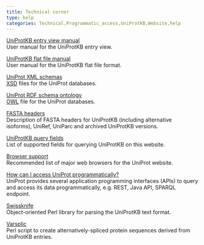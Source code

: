 ```yaml
---
title: Technical corner
type: help
categories: Technical,Programmatic_access,UniProtKB,Website,help
---
```


[UniProtKB entry view manual](https://www.uniprot.org/manual)  
User manual for the UniProtKB entry view.

[UniProtKB flat file manual](https://web.expasy.org/docs/userman.html)  
User manual for the UniProtKB flat file format.

[UniProt XML schemas](https://ftp.uniprot.org/pub/databases/uniprot/current_release/knowledgebase/complete/docs/?query=schema)  
[XSD](https://en.wikipedia.org/wiki/XML%5FSchema%5F%28W3C%29) files for the UniProt databases.

[UniProt RDF schema ontology](https://ftp.uniprot.org/pub/databases/uniprot/current%5Frelease/rdf/core.owl)  
[OWL](https://en.wikipedia.org/wiki/Web%5FOntology%5FLanguage) file for the UniProt databases.

[FASTA headers](https://www.uniprot.org/help/fasta-headers)  
Description of FASTA headers for UniProtKB (including alternative isoforms), UniRef, UniParc and archived UniProtKB versions.

[UniProtKB query fields](https://www.uniprot.org/help/query-fields)  
List of supported fields for querying UniProtKB on this website.

[Browser support](https://www.uniprot.org/help/browser%5Fsupport)  
Recommended list of major web browsers for the UniProt website.

[How can I access UniProt programmatically?](https://www.uniprot.org/help/programmatic%5Faccess)  
UniProt provides several application programming interfaces (APIs) to query and access its data programmatically, e.g. REST, Java API, SPARQL endpoint.

[Swissknife](http://swissknife.sourceforge.net/docs/)  
Object-oriented Perl library for parsing the UniProtKB text format.

[Varsplic](ftp://ftp.ebi.ac.uk/pub/software/uniprot/varsplic)  
Perl script to create alternatively-spliced protein sequences derived from UniProtKB entries.

